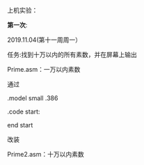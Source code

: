 上机实验：

**第一次**:

2019.11.04(第十一周周一）

任务:找到十万以内的所有素数，并在屏幕上输出

Prime.asm：一万以内素数

通过
  
  .model small
  .386
  
  .code
  start:
  
  end start
 
改装

Prime2.asm：十万以内素数
